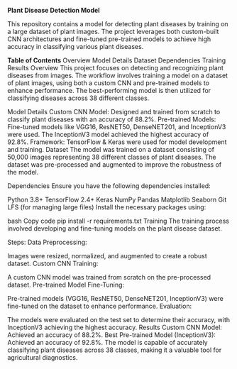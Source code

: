 **Plant Disease Detection Model**

This repository contains a model for detecting plant diseases by training on a large dataset of plant images. The project leverages both custom-built CNN architectures and fine-tuned pre-trained models to achieve high accuracy in classifying various plant diseases.

**Table of Contents**
Overview
Model Details
Dataset
Dependencies
Training
Results
Overview
This project focuses on detecting and recognizing plant diseases from images. The workflow involves training a model on a dataset of plant images, using both a custom CNN and pre-trained models to enhance performance. The best-performing model is then utilized for classifying diseases across 38 different classes.

Model Details
Custom CNN Model: Designed and trained from scratch to classify plant diseases with an accuracy of 88.2%.
Pre-trained Models: Fine-tuned models like VGG16, ResNET50, DenseNET201, and InceptionV3 were used. The InceptionV3 model achieved the highest accuracy of 92.8%.
Framework: TensorFlow & Keras were used for model development and training.
Dataset
The model was trained on a dataset consisting of 50,000 images representing 38 different classes of plant diseases. The dataset was pre-processed and augmented to improve the robustness of the model.

Dependencies
Ensure you have the following dependencies installed:

Python 3.8+
TensorFlow 2.4+
Keras
NumPy
Pandas
Matplotlib
Seaborn
Git LFS (for managing large files)
Install the necessary packages using:

bash
Copy code
pip install -r requirements.txt
Training
The training process involved developing and fine-tuning models on the plant disease dataset.

Steps:
Data Preprocessing:

Images were resized, normalized, and augmented to create a robust dataset.
Custom CNN Training:

A custom CNN model was trained from scratch on the pre-processed dataset.
Pre-trained Model Fine-Tuning:

Pre-trained models (VGG16, ResNET50, DenseNET201, InceptionV3) were fine-tuned on the dataset to enhance performance.
Evaluation:

The models were evaluated on the test set to determine their accuracy, with InceptionV3 achieving the highest accuracy.
Results
Custom CNN Model: Achieved an accuracy of 88.2%.
Best Pre-trained Model (InceptionV3): Achieved an accuracy of 92.8%.
The model is capable of accurately classifying plant diseases across 38 classes, making it a valuable tool for agricultural diagnostics.
